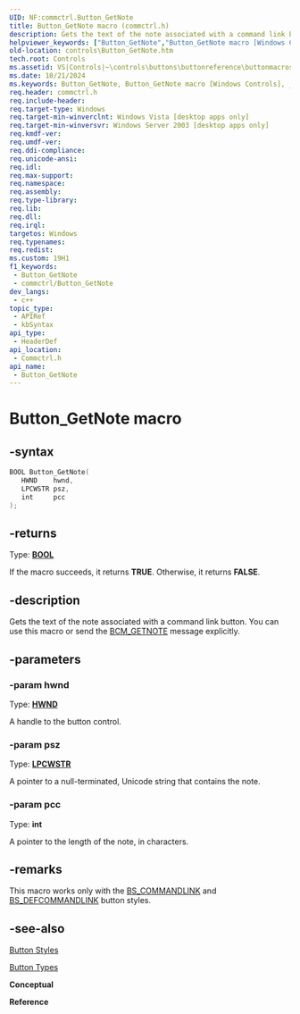 ```yaml
---
UID: NF:commctrl.Button_GetNote
title: Button_GetNote macro (commctrl.h)
description: Gets the text of the note associated with a command link button. You can use this macro or send the BCM_GETNOTE message explicitly.
helpviewer_keywords: ["Button_GetNote","Button_GetNote macro [Windows Controls]","_shell_Button_GetNote","_shell_Button_GetNote_cpp","commctrl/Button_GetNote","controls.Button_GetNote","controls._shell_Button_GetNote"]
old-location: controls\Button_GetNote.htm
tech.root: Controls
ms.assetid: VS|Controls|~\controls\buttons\buttonreference\buttonmacros\button_getnote.htm
ms.date: 10/21/2024
ms.keywords: Button_GetNote, Button_GetNote macro [Windows Controls], _shell_Button_GetNote, _shell_Button_GetNote_cpp, commctrl/Button_GetNote, controls.Button_GetNote, controls._shell_Button_GetNote
req.header: commctrl.h
req.include-header: 
req.target-type: Windows
req.target-min-winverclnt: Windows Vista [desktop apps only]
req.target-min-winversvr: Windows Server 2003 [desktop apps only]
req.kmdf-ver: 
req.umdf-ver: 
req.ddi-compliance: 
req.unicode-ansi: 
req.idl: 
req.max-support: 
req.namespace: 
req.assembly: 
req.type-library: 
req.lib: 
req.dll: 
req.irql: 
targetos: Windows
req.typenames: 
req.redist: 
ms.custom: 19H1
f1_keywords:
 - Button_GetNote
 - commctrl/Button_GetNote
dev_langs:
 - c++
topic_type:
 - APIRef
 - kbSyntax
api_type:
 - HeaderDef
api_location:
 - Commctrl.h
api_name:
 - Button_GetNote
---
```


# Button_GetNote macro

## -syntax

```cpp
BOOL Button_GetNote(
   HWND    hwnd,
   LPCWSTR psz,
   int     pcc
);
```

## -returns

Type: **[BOOL](/windows/desktop/winprog/windows-data-types)**

If the macro succeeds, it returns <b>TRUE</b>. Otherwise, it returns <b>FALSE</b>.


## -description

Gets the text of the note associated with a command link button. You can use this macro or send the <a href="/windows/desktop/Controls/bcm-getnote">BCM_GETNOTE</a> message explicitly.

## -parameters

### -param hwnd

Type: <b><a href="/windows/desktop/WinProg/windows-data-types">HWND</a></b>

A handle to the button control.

### -param psz

Type: <b><a href="/windows/desktop/WinProg/windows-data-types">LPCWSTR</a></b>

A pointer to a null-terminated, Unicode string that contains the note.

### -param pcc

Type: <b>int</b>

A pointer to the length of the note, in characters.

## -remarks

This macro works only with the <a href="/windows/desktop/Controls/button-styles">BS_COMMANDLINK</a> and <a href="/windows/desktop/Controls/button-styles">BS_DEFCOMMANDLINK</a> button styles.

## -see-also

<a href="/windows/desktop/Controls/button-styles">Button Styles</a>



<a href="/windows/desktop/Controls/button-types-and-styles">Button Types</a>



<b>Conceptual</b>



<b>Reference</b>
